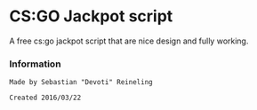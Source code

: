 # CS:GO Jackpot script

A free cs:go jackpot script that are nice design and fully working.

### Information
```
Made by Sebastian "Devoti" Reineling
```
```
Created 2016/03/22
```
```

```
